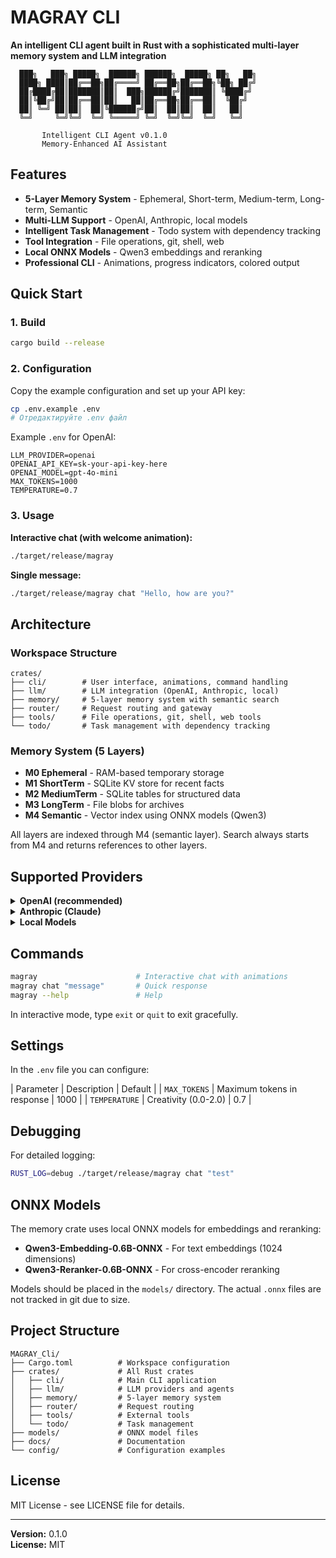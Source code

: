 # MAGRAY CLI

**An intelligent CLI agent built in Rust with a sophisticated multi-layer memory system and LLM integration**

```
  ███╗   ███╗ █████╗  ██████╗ ██████╗  █████╗ ██╗   ██╗
  ████╗ ████║██╔══██╗██╔════╝ ██╔══██╗██╔══██╗╚██╗ ██╔╝
  ██╔████╔██║███████║██║  ███╗██████╔╝███████║ ╚████╔╝ 
  ██║╚██╔╝██║██╔══██║██║   ██║██╔══██╗██╔══██║  ╚██╔╝  
  ██║ ╚═╝ ██║██║  ██║╚██████╔╝██║  ██║██║  ██║   ██║   
  ╚═╝     ╚═╝╚═╝  ╚═╝ ╚═════╝ ╚═╝  ╚═╝╚═╝  ╚═╝   ╚═╝   

       Intelligent CLI Agent v0.1.0
       Memory-Enhanced AI Assistant
```

## Features

- **5-Layer Memory System** - Ephemeral, Short-term, Medium-term, Long-term, Semantic
- **Multi-LLM Support** - OpenAI, Anthropic, local models
- **Intelligent Task Management** - Todo system with dependency tracking
- **Tool Integration** - File operations, git, shell, web
- **Local ONNX Models** - Qwen3 embeddings and reranking
- **Professional CLI** - Animations, progress indicators, colored output  

## Quick Start

### 1. Build

```bash
cargo build --release
```

### 2. Configuration

Copy the example configuration and set up your API key:

```bash
cp .env.example .env
# Отредактируйте .env файл
```

Example `.env` for OpenAI:
```env
LLM_PROVIDER=openai
OPENAI_API_KEY=sk-your-api-key-here
OPENAI_MODEL=gpt-4o-mini
MAX_TOKENS=1000
TEMPERATURE=0.7
```

### 3. Usage

**Interactive chat (with welcome animation):**
```bash
./target/release/magray
```

**Single message:**
```bash
./target/release/magray chat "Hello, how are you?"
```

## Architecture

### Workspace Structure
```
crates/
├── cli/        # User interface, animations, command handling
├── llm/        # LLM integration (OpenAI, Anthropic, local)
├── memory/     # 5-layer memory system with semantic search
├── router/     # Request routing and gateway
├── tools/      # File operations, git, shell, web tools
└── todo/       # Task management with dependency tracking
```

### Memory System (5 Layers)
- **M0 Ephemeral** - RAM-based temporary storage
- **M1 ShortTerm** - SQLite KV store for recent facts
- **M2 MediumTerm** - SQLite tables for structured data
- **M3 LongTerm** - File blobs for archives
- **M4 Semantic** - Vector index using ONNX models (Qwen3)

All layers are indexed through M4 (semantic layer). Search always starts from M4 and returns references to other layers.

## Supported Providers

<details>
<summary><strong>OpenAI (recommended)</strong></summary>

```env
LLM_PROVIDER=openai
OPENAI_API_KEY=sk-your-key
OPENAI_MODEL=gpt-4o-mini  # or gpt-4, gpt-3.5-turbo
```
</details>

<details>
<summary><strong>Anthropic (Claude)</strong></summary>

```env
LLM_PROVIDER=anthropic
ANTHROPIC_API_KEY=sk-ant-your-key
ANTHROPIC_MODEL=claude-3-haiku-20240307  # or claude-3-sonnet-20240229
```
</details>

<details>
<summary><strong>Local Models</strong></summary>

```env
LLM_PROVIDER=local
LOCAL_LLM_URL=http://localhost:1234/v1
LOCAL_LLM_MODEL=llama-3.2-3b-instruct
```

Compatible with LM Studio, Ollama with OpenAI API, and others.
</details>

## Commands

```bash
magray                      # Interactive chat with animations
magray chat "message"       # Quick response
magray --help               # Help
```

In interactive mode, type `exit` or `quit` to exit gracefully.

## Settings

In the `.env` file you can configure:

| Parameter | Description | Default |
| `MAX_TOKENS` | Maximum tokens in response | 1000 |
| `TEMPERATURE` | Creativity (0.0-2.0) | 0.7 |

## Debugging

For detailed logging:
```bash
RUST_LOG=debug ./target/release/magray chat "test"
```

## ONNX Models

The memory crate uses local ONNX models for embeddings and reranking:
- **Qwen3-Embedding-0.6B-ONNX** - For text embeddings (1024 dimensions)
- **Qwen3-Reranker-0.6B-ONNX** - For cross-encoder reranking

Models should be placed in the `models/` directory. The actual `.onnx` files are not tracked in git due to size.

## Project Structure

```
MAGRAY_Cli/
├── Cargo.toml          # Workspace configuration
├── crates/             # All Rust crates
│   ├── cli/            # Main CLI application
│   ├── llm/            # LLM providers and agents
│   ├── memory/         # 5-layer memory system
│   ├── router/         # Request routing
│   ├── tools/          # External tools
│   └── todo/           # Task management
├── models/             # ONNX model files
├── docs/               # Documentation
└── config/             # Configuration examples
```  

## License

MIT License - see LICENSE file for details.

---

**Version:** 0.1.0  
**License:** MIT
